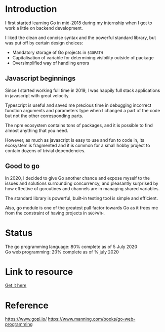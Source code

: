 # Introduction

I first started learning Go in mid-2018 during my internship when I got to work a little on backend development.

I liked the clean and concise syntax and the powerful standard library, but was put off by certain design choices:

- Mandatory storage of Go projects in `$GOPATH`
- Capitalisation of variable for determining visibility outside of package
- Oversimplified way of handling errors

## Javascript beginnings

Since I started working full time in 2019, I was happily full stack applications in javascript with great velocity.

Typescript is useful and saved me precious time in debugging incorrect function arguments and parameters type when I changed a part of the code but not the other corresponding parts.

The npm ecosystem contains tons of packages, and it is possible to find almost anything that you need.

However, as much as javascript is easy to use and fun to code in, its ecosystem is fragmented and it is common for a small hobby project to contain dozens of trivial dependencies.

## Good to go

In 2020, I decided to give Go another chance and expose myself to the issues and solutions surrounding concurrency, and pleasantly surprised by how effective of goroutines and channels are in managing shared variables.

The standard library is powerful, built-in testing tool is simple and efficient.

Also, go module is one of the greatest pull factor towards Go as it frees me from the constraint of having projects in `$GOPATH`.

# Status

The go programming language: 80% complete as of 5 July 2020  
Go web programming: 20% complete as of % july 2020

# Link to resource

[Get it here](https://docs.google.com/document/d/1rE-xXHl23mkT8rAmco0ATHT5xTX_nXkB-5F-1NYSem8/edit?usp=sharing)

# Reference

https://www.gopl.io/
https://www.manning.com/books/go-web-programming
